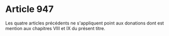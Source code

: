 # Article 947

Les quatre articles précédents ne s'appliquent point aux donations dont est mention aux chapitres VIII et IX du présent titre.